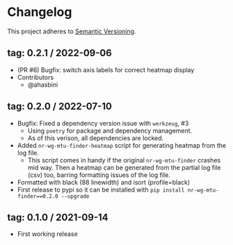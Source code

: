 # Changelog
This project adheres to [Semantic Versioning](http://semver.org/).


## tag: 0.2.1 / 2022-09-06
- (PR #6) Bugfix: switch axis labels for correct heatmap display
- Contributors
  - @ahasbini


## tag: 0.2.0 / 2022-07-10
- Bugfix: Fixed a dependency version issue with `werkzeug`, #3
    - Using `poetry` for package and dependency management.
    - As of this verison, all dependencies are locked.
- Added `nr-wg-mtu-finder-heatmap` script for generating heatmap from the log file.
    - This script comes in handy if the original `nr-wg-mtu-finder` crashes mid way. Then a heatmap can be generated from the partial log file (csv) too, barring formatting issues of the log file.
- Formatted with black (88 linewidth) and isort (profile=black)
- First release to pypi so it can be installed with `pip install nr-wg-mtu-finder==0.2.0 --upgrade`


## tag: 0.1.0 / 2021-09-14
- First working release